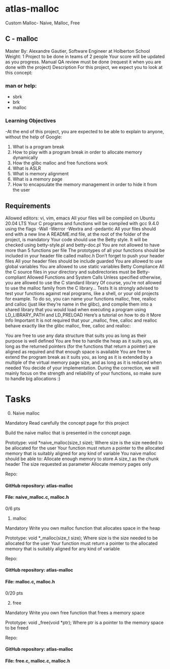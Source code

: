 # atlas-malloc
Custom Malloc- Naive, Malloc, Free

## C - malloc
 Master
 By: Alexandre Gautier, Software Engineer at Holberton School
 Weight: 1
 Project to be done in teams of 2 people
 Your score will be updated as you progress.
 Manual QA review must be done (request it when you are done with the project)
Description
For this project, we expect you to look at this concept:

### man or help:

* sbrk
* brk
* malloc

### Learning Objectives

-At the end of this project, you are expected to be able to explain to anyone, without the help of Google:

1. What is a program break
2. How to play with a program break in order to allocate memory dynamically
3. How the glibc malloc and free functions work
4. What is ASLR
5. What is memory alignment
6. What is a memory page
7. How to encapsulate the memory management in order to hide it from the user

## Requirements

Allowed editors: vi, vim, emacs
All your files will be compiled on Ubuntu 20.04 LTS
Your C programs and functions will be compiled with gcc 9.4.0 using the flags -Wall -Werror -Wextra and -pedantic
All your files should end with a new line
A README.md file, at the root of the folder of the project, is mandatory
Your code should use the Betty style. It will be checked using betty-style.pl and betty-doc.pl
You are not allowed to have more than 5 functions per file
The prototypes of all your functions should be included in your header file called malloc.h
Don’t forget to push your header files
All your header files should be include guarded
You are allowed to use global variables
You are allowed to use static variables
Betty Compliance
All the C source files in your directory and subdirectories must be Betty-compliant
Allowed Functions and System Calls
Unless specified otherwise, you are allowed to use the C standard library
Of course, you’re not allowed to use the malloc family from the C library…
Tests
It is strongly advised to test your functions against real programs, like a shell, or your old projects for example.
To do so, you can name your functions malloc, free, realloc and calloc (just like they’re name in the glibc), and compile them into a shared library that you would load when executing a program using LD_LIBRARY_PATH and LD_PRELOAD
Here’s a tutorial on how to do it
More Info
Important
It is not required that your _malloc, free, calloc and realloc behave exactly like the glibc malloc, free, calloc and realloc:

You are free to use any data structure that suits you as long as their purpose is well defined
You are free to handle the heap as it suits you, as long as the returned pointers (for the functions that return a pointer) are aligned as required and that enough space is available
You are free to extend the program break as it suits you, as long as it is extended by a multiple of the virtual memory page size, and as long as it is reduced when needed
You decide of your implementation. During the correction, we will mainly focus on the strength and reliability of your functions, so make sure to handle big allocations :)

# Tasks

0. Naive malloc

Mandatory
Read carefully the concept page for this project

Build the naive malloc that is presented in the concept page.

Prototype: void *naive_malloc(size_t size);
Where size is the size needed to be allocated for the user
Your function must return a pointer to the allocated memory that is suitably aligned for any kind of variable
You naive malloc should be able to:
Allocate enough memory to store
A size_t as the chunk header
The size requested as parameter
Allocate memory pages only

Repo:
#### GitHub repository: atlas-malloc
#### File: naive_malloc.c, malloc.h
  
0/6 pts

1. malloc

Mandatory
Write you own malloc function that allocates space in the heap

Prototype: void *_malloc(size_t size);
Where size is the size needed to be allocated for the user
Your function must return a pointer to the allocated memory that is suitably aligned for any kind of variable

Repo:
#### GitHub repository: atlas-malloc
#### File: malloc.c, malloc.h
  
0/20 pts

2. free

Mandatory
Write you own free function that frees a memory space

Prototype: void _free(void *ptr);
Where ptr is a pointer to the memory space to be freed

Repo:
#### GitHub repository: atlas-malloc
#### File: free.c, malloc.c, malloc.h